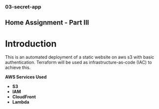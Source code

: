 ### 03-secret-app
## Home Assignment - Part III
# Introduction
This is an automated deployment of a static website on aws s3 with basic authentication. Terraform will be used as infrastructure-as-code (IAC) to achieve this.

**AWS Services Used**
- **S3**
- **IAM**
- **CloudFront**
- **Lambda**



